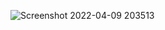 
![Screenshot 2022-04-09 203513](https://user-images.githubusercontent.com/99658011/162576440-06dd8dc4-9246-44e4-b498-e9492ab72127.jpg)
